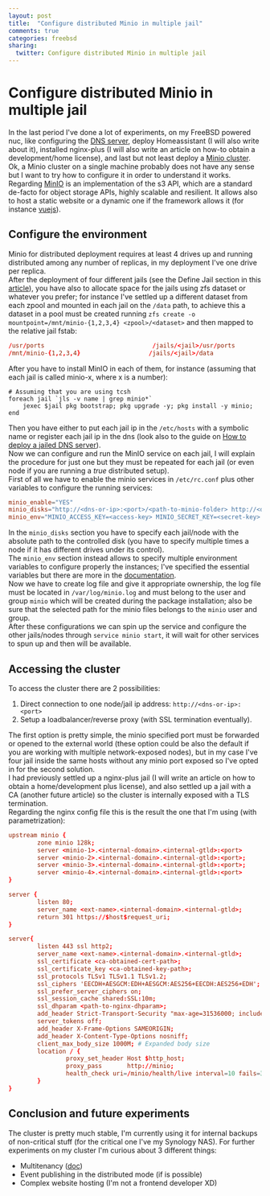 ```yaml
---
layout: post
title:  "Configure distributed Minio in multiple jail"
comments: true
categories: freebsd
sharing:
  twitter: Configure distributed Minio in multiple jail
---
```


# Configure distributed Minio in multiple jail

In the last period I've done a lot of experiments, on my FreeBSD powered nuc, like configuring the [DNS server](https://www.carlomaiorano.me/freebsd/2021/02/19/dns-freebsd-jail.html), deploy Homeassistant (I will also write about it), installed nginx-plus (I will also write an article on how-to obtain a development/home license), and last but not least deploy a [Minio cluster](https://docs.min.io/docs/distributed-minio-quickstart-guide.html).  
Ok, a Minio cluster on a single machine probably does not have any sense but I want to try how to configure it in order to understand it works.  
Regarding [MinIO](https://min.io/) is an implementation of the s3 API, which are a standard de-facto for object storage APIs, highly scalable and resilient. It allows also to host a static website or a dynamic one if the framework allows it (for instance [vuejs](https://medium.com/employbl/host-a-vue-js-website-on-amazon-s3-for-the-best-hosting-solution-ever-%EF%B8%8F-eee2a28b2506)).  

## Configure the environment

Minio for distributed deployment requires at least 4 drives up and running distributed among any number of replicas, in my deployment I've one drive per replica.  
After the deployment of four different jails (see the Define Jail section in this [article](https://www.carlomaiorano.me/freebsd/2019/02/18/openvpn-freebsd-jail.html)), you have also to allocate space for the jails using zfs dataset or whatever you prefer; for instance I've settled up a different dataset from each zpool and mounted in each jail on the `/data` path, to achieve this a dataset in a pool must be created running `zfs create -o mountpoint=/mnt/minio-{1,2,3,4} <zpool>/<dataset>` and then mapped to the relative jail fstab:

```conf
/usr/ports                              /jails/<jail>/usr/ports                 nullfs          rw              0       0
/mnt/minio-{1,2,3,4}                   /jails/<jail>/data               nullfs          rw              0       0
```

After you have to install MinIO in each of them, for instance (assuming that each jail is called minio-x, where x is a number):

```t
# Assuming that you are using tcsh
foreach jail `jls -v name | grep minio*`
    jexec $jail pkg bootstrap; pkg upgrade -y; pkg install -y minio;
end
```

Then you have either to put each jail ip in the `/etc/hosts` with a symbolic name or register each jail ip in the dns (look also to the guide on [How to deploy a jailed DNS server](https://www.carlomaiorano.me/freebsd/2021/02/19/dns-freebsd-jail.html)).  
Now we can configure and run the MinIO service on each jail, I will explain the procedure for just one but they must be repeated for each jail (or even node if you are running a *true* distributed setup).  
First of all we have to enable the minio services in `/etc/rc.conf` plus other variables to configure the running services:

```conf
minio_enable="YES"
minio_disks="http://<dns-or-ip>:<port>/<path-to-minio-folder> http://<dns-or-ip>:<port>/<path-to-minio-folder> http://<dns-or-ip>:<port>/<path-to-minio-folder> http://<dns-or-ip>:<port>/<path-to-minio-folder>"
minio_env="MINIO_ACCESS_KEY=<access-key> MINIO_SECRET_KEY=<secret-key> MINIO_REGION_NAME=<region>"
```

In the `minio_disks` section you have to specify each jail/node with the absolute path to the controlled disk (you have to specify multiple times a node if it has different drives under its control).  
The `minio_env` section instead allows to specify multiple environment variables to configure properly the instances; I've specified the essential variables but there are more in the [documentation](https://docs.min.io/docs/minio-server-configuration-guide.html).  
Now we have to create log file and give it appropriate ownership, the log file must be located in `/var/log/minio.log` and must belong to the user and group `minio` which will be created during the package installation; also be sure that the selected path for the minio files belongs to the `minio` user and group.  
After these configurations we can spin up the service and configure the other jails/nodes through `service minio start`, it will wait for other services to spun up and then will be available.  

## Accessing the cluster

To access the cluster there are 2 possibilities:

1. Direct connection to one node/jail ip address: `http://<dns-or-ip>:<port>`
2. Setup a loadbalancer/reverse proxy (with SSL termination eventually).  

The first option is pretty simple, the minio specified port must be forwarded or opened to the external world (these option could be also the default if you are working with multiple network-exposed nodes), but in my case I've four jail inside the same hosts without any minio port exposed so I've opted in for the second solution.  
I had previously settled up a nginx-plus jail (I will write an article on how to obtain a home/development plus license), and also settled up a jail with a CA (another future article) so the cluster is internally exposed with a TLS termination.  
Regarding the nginx config file this is the result the one that I'm using (with parametrization):

```conf
upstream minio {                               
        zone minio 128k;                         
        server <minio-1>.<internal-domain>.<internal-gtld>:<port> 
        server <minio-2>.<internal-domain>.<internal-gtld>:<port>;                       
        server <minio-3>.<internal-domain>.<internal-gtld>:<port>;
        server <minio-4>.<internal-domain>.<internal-gtld>:<port>  
}

server {                              
        listen 80;
        server_name <ext-name>.<internal-domain>.<internal-gtld>;
        return 301 https://$host$request_uri;
} 

server{                                     
        listen 443 ssl http2; 
        server_name <ext-name>.<internal-domain>.<internal-gtld>;
        ssl_certificate <ca-obtained-cert-path>;
        ssl_certificate_key <ca-obtained-key-path>;
        ssl_protocols TLSv1 TLSv1.1 TLSv1.2;
        ssl_ciphers 'EECDH+AESGCM:EDH+AESGCM:AES256+EECDH:AES256+EDH';
        ssl_prefer_server_ciphers on;
        ssl_session_cache shared:SSL:10m;
        ssl_dhparam <path-to-nginx-dhparam>;
        add_header Strict-Transport-Security "max-age=31536000; includeSubdomains;";
        server_tokens off;
        add_header X-Frame-Options SAMEORIGIN;
        add_header X-Content-Type-Options nosniff;
        client_max_body_size 1000M; # Expanded body size
        location / {
                proxy_set_header Host $http_host;
                proxy_pass       http://minio;
                health_check uri=/minio/health/live interval=10 fails=3 passes=2;
        }
}
```

## Conclusion and future experiments

The cluster is pretty much stable, I'm currently using it for internal backups of non-critical stuff (for the critical one I've my Synology NAS). For further experiments on my cluster I'm curious about 3 different things:

* Multitenancy ([doc](https://docs.min.io/docs/multi-tenant-minio-deployment-guide.html))
* Event publishing in the distributed mode (if is possible)
* Complex website hosting (I'm not a frontend developer XD)

